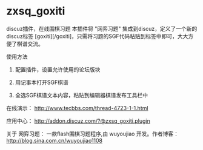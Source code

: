 zxsq_goxiti
===========

discuz插件，在线围棋习题
本插件将 "网弈习题" 集成到discuz，定义了一个新的discuz标签 [goxiti][/goxiti]，只需将习题的SGF代码粘贴到标签中即可，大大方便了棋谱交流。

使用方法

1. 配置插件，设置允许使用的论坛版块

2. 用记事本打开SGF棋谱

3. 全选SGF棋谱文本内容，粘贴到编辑器棋谱发布工具栏中

在线演示：
http://www.tecbbs.com/thread-4723-1-1.html

应用中心：
http://addon.discuz.com/?@zxsq_goxiti.plugin

关于 网弈习题：
一款flash围棋习题程序,由 wuyoujiao 开发。作者博客：http://blog.sina.com.cn/wuyoujiao1108